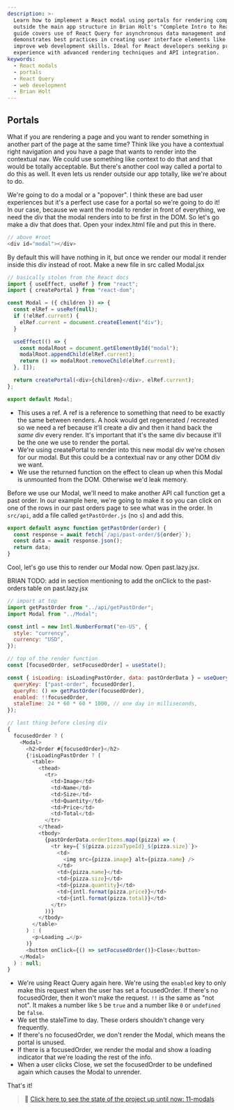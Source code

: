 ```yaml
---
description: >-
  Learn how to implement a React modal using portals for rendering components
  outside the main app structure in Brian Holt's "Complete Intro to React." This
  guide covers use of React Query for asynchronous data management and
  demonstrates best practices in creating user interface elements like modals to
  improve web development skills. Ideal for React developers seeking practical
  experience with advanced rendering techniques and API integration.
keywords:
  - React modals
  - portals
  - React Query
  - web development
  - Brian Holt
---
```


## Portals

What if you are rendering a page and you want to render something in another part of the page at the same time? Think like you have a contextual right navigation and you have a page that wants to render into the contextual nav. We could use something like context to do that and that would be totally acceptable. But there's another cool way called a portal to do this as well. It even lets us render outside our app totally, like we're about to do.

We're going to do a modal or a "popover". I think these are bad user experiences but it's a perfect use case for a portal so we're going to do it! In our case, because we want the modal to render in front of everything, we need the div that the modal renders into to be first in the DOM. So let's go make a div that does that. Open your index.html file and put this in there.

```javascript
// above #root
<div id="modal"></div>
```

By default this will have nothing in it, but once we render our modal it render inside this div instead of root. Make a new file in src called Modal.jsx

```javascript
// basically stolen from the React docs
import { useEffect, useRef } from "react";
import { createPortal } from "react-dom";

const Modal = ({ children }) => {
  const elRef = useRef(null);
  if (!elRef.current) {
    elRef.current = document.createElement("div");
  }

  useEffect(() => {
    const modalRoot = document.getElementById("modal");
    modalRoot.appendChild(elRef.current);
    return () => modalRoot.removeChild(elRef.current);
  }, []);

  return createPortal(<div>{children}</div>, elRef.current);
};

export default Modal;
```

- This uses a ref. A ref is a reference to something that need to be exactly the same between renders. A hook would get regenerated / recreated so we need a ref because it'll create a div and then it hand back the _same_ div every render. It's important that it's the same div because it'll be the one we use to render the portal.
- We're using createPortal to render into this new modal div we're chosen for our modal. But this could be a contextual nav or any other DOM div we want.
- We use the returned function on the effect to clean up when this Modal is unmounted from the DOM. Otherwise we'd leak memory.

Before we use our Modal, we'll need to make another API call function get a past order. In our example here, we're going to make it so you can click on one of the rows in our past orders page to see what was in the order. In `src/api`, add a file called `getPastOrder.js` (no `s`) and add this.

```javascript
export default async function getPastOrder(order) {
  const response = await fetch(`/api/past-order/${order}`);
  const data = await response.json();
  return data;
}
```

Cool, let's go use this to render our Modal now. Open past.lazy.jsx.

BRIAN TODO: add in section mentioning to add the onClick to the past-orders table on past.lazy.jsx

```javascript
// import at top
import getPastOrder from "../api/getPastOrder";
import Modal from "../Modal";

const intl = new Intl.NumberFormat("en-US", {
  style: "currency",
  currency: "USD",
});

// top of the render function
const [focusedOrder, setFocusedOrder] = useState();

const { isLoading: isLoadingPastOrder, data: pastOrderData } = useQuery({
  queryKey: ["past-order", focusedOrder],
  queryFn: () => getPastOrder(focusedOrder),
  enabled: !!focusedOrder,
  staleTime: 24 * 60 * 60 * 1000, // one day in milliseconds,
});

// last thing before closing div
{
  focusedOrder ? (
    <Modal>
      <h2>Order #{focusedOrder}</h2>
      {!isLoadingPastOrder ? (
        <table>
          <thead>
            <tr>
              <td>Image</td>
              <td>Name</td>
              <td>Size</td>
              <td>Quantity</td>
              <td>Price</td>
              <td>Total</td>
            </tr>
          </thead>
          <tbody>
            {pastOrderData.orderItems.map((pizza) => (
              <tr key={`${pizza.pizzaTypeId}_${pizza.size}`}>
                <td>
                  <img src={pizza.image} alt={pizza.name} />
                </td>
                <td>{pizza.name}</td>
                <td>{pizza.size}</td>
                <td>{pizza.quantity}</td>
                <td>{intl.format(pizza.price)}</td>
                <td>{intl.format(pizza.total)}</td>
              </tr>
            ))}
          </tbody>
        </table>
      ) : (
        <p>Loading …</p>
      )}
      <button onClick={() => setFocusedOrder()}>Close</button>
    </Modal>
  ) : null;
}
```

- We're using React Query again here. We're using the `enabled` key to only make this request when the user has set a focusedOrder. If there's no focusedOrder, then it won't make the request. `!!` is the same as "not not". It makes a number like `5` be `true` and a number like `0` or `undefined` be `false`.
- We set the staleTime to day. These orders shouldn't change very frequently.
- If there's no focusedOrder, we don't render the Modal, which means the portal is unused.
- If there is a focusedOrder, we render the modal and show a loading indicator that we're loading the rest of the info.
- When a user clicks Close, we set the focusedOrder to be undefined again which causes the Modal to unrender.

That's it!

> 🏁 [Click here to see the state of the project up until now: 11-modals][step]

[step]: https://github.com/btholt/citr-v9-project/tree/master/11-modals
